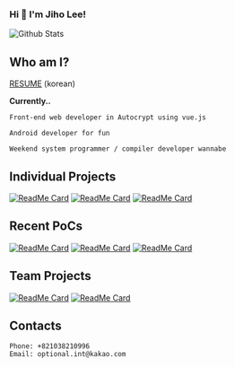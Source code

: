 ### Hi 👋 I'm Jiho Lee!

![Github Stats](https://github-readme-stats.vercel.app/api?username=DPS0340&show_icons=true&theme=dracula)

## Who am I?
[RESUME](https://www.notion.so/e9f68fa82a5d4bafba8b1e9e930d23a4) (korean)

**Currently..**
```
Front-end web developer in Autocrypt using vue.js
```
```
Android developer for fun
```
```
Weekend system programmer / compiler developer wannabe
```

## Individual Projects
[![ReadMe Card](https://github-readme-stats.vercel.app/api/pin/?username=dps0340&repo=YTStream&theme=dracula)](https://github.com/DPS0340/YTStream) [![ReadMe Card](https://github-readme-stats.vercel.app/api/pin/?username=dps0340&repo=ExpoCrudBoard&theme=dracula)](https://github.com/DPS0340/ExpoCrudBoard) [![ReadMe Card](https://github-readme-stats.vercel.app/api/pin/?username=dps0340&repo=DQNDemo&theme=dracula)](https://github.com/DPS0340/DQNDemo)

## Recent PoCs

[![ReadMe Card](https://github-readme-stats.vercel.app/api/pin/?username=dps0340&repo=acorn-random&theme=dracula)](https://github.com/DPS0340/acorn-random) [![ReadMe Card](https://github-readme-stats.vercel.app/api/pin/?username=dps0340&repo=params-to-querydsl-example&theme=dracula)](https://github.com/DPS0340/params-to-querydsl-example) [![ReadMe Card](https://github-readme-stats.vercel.app/api/pin/?username=dps0340&repo=yagcplus&theme=dracula)](https://github.com/DPS0340/yagcplus)

## Team Projects

[![ReadMe Card](https://github-readme-stats.vercel.app/api/pin/?username=DPS0340&repo=DjangoCRUDBoard&theme=dracula)](https://github.com/DPS0340/DjangoCRUDBoard)
[![ReadMe Card](https://github-readme-stats.vercel.app/api/pin/?username=Lenend-KPU&repo=LBS-Platform&theme=dracula)](https://github.com/Lenend-KPU/LBS-Platform)

## Contacts

```
Phone: +821038210996
Email: optional.int@kakao.com
```
